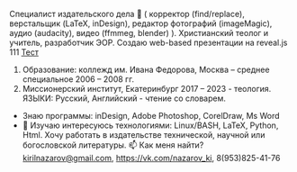 Специалист издательского дела 👀
(
корректор (find/replace), 
верстальщик (LaTeX, inDesign), 
редактор 
  фотографий (imageMagic),
  аудио (audacity),
  видео (ffmmeg, blender)
).
Христианский теолог и учитель, разработчик ЭОР.
Создаю web-based презентации на reveal.js
111 [Тест](filter.md)
1. Образование: коллежд им. Ивана Федорова, Москва – среднее специальное 2006 – 2008 гг.
2. Миссионерский институт, Екатеринбург 2017 – 2023 - теология.
ЯЗЫКИ: Русский, Английский - чтение со словарем. 
- Знаю программы: inDesign, Adobe Photoshop, CorelDraw, Ms Word
- 🌱 Изучаю интересуюсь технологиями: Linux/BASH, LaTeX, Python, Html.
Хочу работать в издательстве технической, научной или богословской литературы.
📫 Как меня найти? kirilnazarov@gmail.com, https://vk.com/nazarov_ki, 8(953)825-41-76

<!---
NazarovKI/NazarovKI is a ✨ special ✨ repository because its `README.md` (this file) appears on your GitHub profile.
You can click the Preview link to take a look at your changes.
--->

